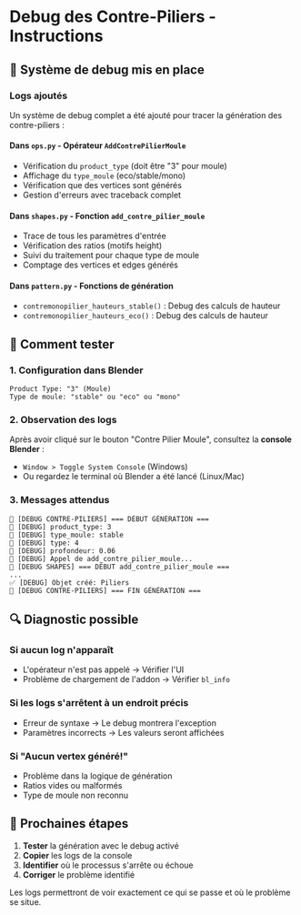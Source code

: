 # Debug des Contre-Piliers - Instructions

## 🔧 Système de debug mis en place

### Logs ajoutés
Un système de debug complet a été ajouté pour tracer la génération des contre-piliers :

#### Dans `ops.py` - Opérateur `AddContrePilierMoule`
- Vérification du `product_type` (doit être "3" pour moule)
- Affichage du `type_moule` (eco/stable/mono)
- Vérification que des vertices sont générés
- Gestion d'erreurs avec traceback complet

#### Dans `shapes.py` - Fonction `add_contre_pilier_moule`
- Trace de tous les paramètres d'entrée
- Vérification des ratios (motifs height)
- Suivi du traitement pour chaque type de moule
- Comptage des vertices et edges générés

#### Dans `pattern.py` - Fonctions de génération
- `contremonopilier_hauteurs_stable()` : Debug des calculs de hauteur
- `contremonopilier_hauteurs_eco()` : Debug des calculs de hauteur

## 🧪 Comment tester

### 1. Configuration dans Blender
```
Product Type: "3" (Moule)
Type de moule: "stable" ou "eco" ou "mono"
```

### 2. Observation des logs
Après avoir cliqué sur le bouton "Contre Pilier Moule", consultez la **console Blender** :
- `Window > Toggle System Console` (Windows)
- Ou regardez le terminal où Blender a été lancé (Linux/Mac)

### 3. Messages attendus
```
🔧 [DEBUG CONTRE-PILIERS] === DÉBUT GÉNÉRATION ===
🔧 [DEBUG] product_type: 3
🔧 [DEBUG] type_moule: stable
🔧 [DEBUG] type: 4
🔧 [DEBUG] profondeur: 0.06
🔧 [DEBUG] Appel de add_contre_pilier_moule...
🔧 [DEBUG SHAPES] === DÉBUT add_contre_pilier_moule ===
...
✅ [DEBUG] Objet créé: Piliers
🔧 [DEBUG CONTRE-PILIERS] === FIN GÉNÉRATION ===
```

## 🔍 Diagnostic possible

### Si aucun log n'apparaît
- L'opérateur n'est pas appelé → Vérifier l'UI
- Problème de chargement de l'addon → Vérifier `bl_info`

### Si les logs s'arrêtent à un endroit précis
- Erreur de syntaxe → Le debug montrera l'exception
- Paramètres incorrects → Les valeurs seront affichées

### Si "Aucun vertex généré!"
- Problème dans la logique de génération
- Ratios vides ou malformés
- Type de moule non reconnu

## 🎯 Prochaines étapes

1. **Tester** la génération avec le debug activé
2. **Copier** les logs de la console
3. **Identifier** où le processus s'arrête ou échoue
4. **Corriger** le problème identifié

Les logs permettront de voir exactement ce qui se passe et où le problème se situe.

